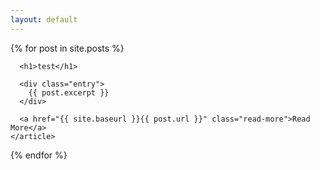 ```yaml
---
layout: default
---
```


<div class="posts">
  {% for post in site.posts %}
    <article class="post">

      <h1>test</h1>

      <div class="entry">
        {{ post.excerpt }}
      </div>

      <a href="{{ site.baseurl }}{{ post.url }}" class="read-more">Read More</a>
    </article>
  {% endfor %}
</div>
